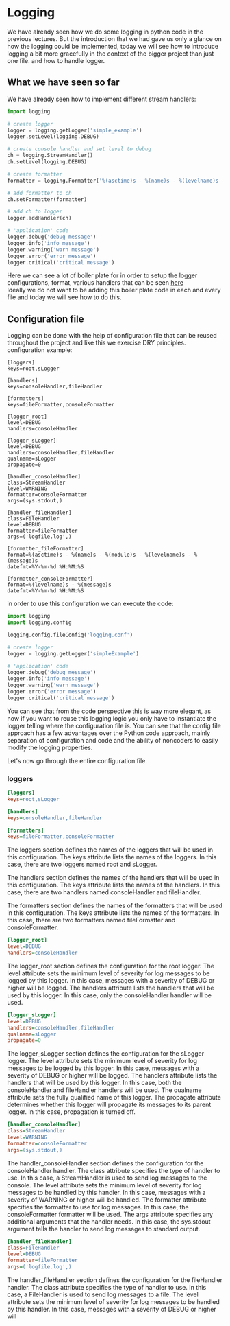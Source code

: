 # Logging

We have already seen how we do some logging in python code in the previous lectures. But the introduction that we had gave us only a glance on how the logging could be implemented, today we will see how to introduce logging a bit more gracefully in the context of the bigger project than just one file. and how to handle logger.

## What we have seen so far

We have already seen how to implement different stream handlers:

```python
import logging

# create logger
logger = logging.getLogger('simple_example')
logger.setLevel(logging.DEBUG)

# create console handler and set level to debug
ch = logging.StreamHandler()
ch.setLevel(logging.DEBUG)

# create formatter
formatter = logging.Formatter('%(asctime)s - %(name)s - %(levelname)s - %(message)s')

# add formatter to ch
ch.setFormatter(formatter)

# add ch to logger
logger.addHandler(ch)

# 'application' code
logger.debug('debug message')
logger.info('info message')
logger.warning('warn message')
logger.error('error message')
logger.critical('critical message')
```

Here we can see a lot of boiler plate for in order to setup the logger configurations, format, various handlers that can be seen [here](https://docs.python.org/3/library/logging.handlers.html)  
Ideally we do not want to be adding this boiler plate code in each and every file and today we will see how to do this.

## Configuration file

Logging can be done with the help of configuration file that can be reused throughout the project and like this we exercise DRY principles.
configuration example:

```config
[loggers]
keys=root,sLogger

[handlers]
keys=consoleHandler,fileHandler

[formatters]
keys=fileFormatter,consoleFormatter

[logger_root]
level=DEBUG
handlers=consoleHandler

[logger_sLogger]
level=DEBUG
handlers=consoleHandler,fileHandler
qualname=sLogger
propagate=0

[handler_consoleHandler]
class=StreamHandler
level=WARNING
formatter=consoleFormatter
args=(sys.stdout,)

[handler_fileHandler]
class=FileHandler
level=DEBUG
formatter=fileFormatter
args=('logfile.log',)

[formatter_fileFormatter]
format=%(asctime)s - %(name)s - %(module)s - %(levelname)s - %(message)s
datefmt=%Y-%m-%d %H:%M:%S

[formatter_consoleFormatter]
format=%(levelname)s - %(message)s
datefmt=%Y-%m-%d %H:%M:%S
```

in order to use this configuration we can execute the code:

```python
import logging
import logging.config

logging.config.fileConfig('logging.conf')

# create logger
logger = logging.getLogger('simpleExample')

# 'application' code
logger.debug('debug message')
logger.info('info message')
logger.warning('warn message')
logger.error('error message')
logger.critical('critical message')
```

You can see that from the code perspective this is way more elegant, as now if you want to reuse this logging logic you only have to instantiate the logger telling where the configuration file is. You can see that the config file approach has a few advantages over the Python code approach, mainly separation of configuration and code and the ability of noncoders to easily modify the logging properties.

Let's now go through the entire configuration file.

### loggers

```ini
[loggers]
keys=root,sLogger

[handlers]
keys=consoleHandler,fileHandler

[formatters]
keys=fileFormatter,consoleFormatter
```
The loggers section defines the names of the loggers that will be used in this configuration. The keys attribute lists the names of the loggers. In this case, there are two loggers named root and sLogger.

The handlers section defines the names of the handlers that will be used in this configuration. The keys attribute lists the names of the handlers. In this case, there are two handlers named consoleHandler and fileHandler.

The formatters section defines the names of the formatters that will be used in this configuration. The keys attribute lists the names of the formatters. In this case, there are two formatters named fileFormatter and consoleFormatter.

```ini
[logger_root]
level=DEBUG
handlers=consoleHandler
```

The logger_root section defines the configuration for the root logger. The level attribute sets the minimum level of severity for log messages to be logged by this logger. In this case, messages with a severity of DEBUG or higher will be logged. The handlers attribute lists the handlers that will be used by this logger. In this case, only the consoleHandler handler will be used.

```ini
[logger_sLogger]
level=DEBUG
handlers=consoleHandler,fileHandler
qualname=sLogger
propagate=0
```

The logger_sLogger section defines the configuration for the sLogger logger. The level attribute sets the minimum level of severity for log messages to be logged by this logger. In this case, messages with a severity of DEBUG or higher will be logged. The handlers attribute lists the handlers that will be used by this logger. In this case, both the consoleHandler and fileHandler handlers will be used. The qualname attribute sets the fully qualified name of this logger. The propagate attribute determines whether this logger will propagate its messages to its parent logger. In this case, propagation is turned off.


```ini
[handler_consoleHandler]
class=StreamHandler
level=WARNING
formatter=consoleFormatter
args=(sys.stdout,)
```


The handler_consoleHandler section defines the configuration for the consoleHandler handler. The class attribute specifies the type of handler to use. In this case, a StreamHandler is used to send log messages to the console. The level attribute sets the minimum level of severity for log messages to be handled by this handler. In this case, messages with a severity of WARNING or higher will be handled. The formatter attribute specifies the formatter to use for log messages. In this case, the consoleFormatter formatter will be used. The args attribute specifies any additional arguments that the handler needs. In this case, the sys.stdout argument tells the handler to send log messages to standard output.

```ini
[handler_fileHandler]
class=FileHandler
level=DEBUG
formatter=fileFormatter
args=('logfile.log',)
```

The handler_fileHandler section defines the configuration for the fileHandler handler. The class attribute specifies the type of handler to use. In this case, a FileHandler is used to send log messages to a file. The level attribute sets the minimum level of severity for log messages to be handled by this handler. In this case, messages with a severity of DEBUG or higher will